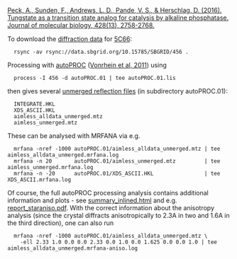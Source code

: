 [Peck, A., Sunden, F., Andrews, L. D., Pande, V. S., & Herschlag,
D. (2016). Tungstate as a transition state analog for catalysis by
alkaline phosphatase. Journal of molecular biology, 428(13),
2758-2768.](https://www.ncbi.nlm.nih.gov/pmc/articles/PMC6169531/)

To download the [diffraction data](https://data.sbgrid.org/dataset/456/) for [5C66](https://www.rcsb.org/structure/5C66):
```
  rsync -av rsync://data.sbgrid.org/10.15785/SBGRID/456 .
```
Processing with [autoPROC](https://www.globalphasing.com/autoproc/) ([Vonrhein et al, 2011](https://scripts.iucr.org/cgi-bin/paper?ba5166)) using
```
  process -I 456 -d autoPROC.01 | tee autoPROC.01.lis
```
then gives several [unmerged reflection files](https://www.globalphasing.com/autoproc/wiki/index.cgi?MTZforStaranisoServer) (in subdirectory
autoPROC.01):
```
  INTEGRATE.HKL
  XDS_ASCII.HKL
  aimless_alldata_unmerged.mtz
  aimless_unmerged.mtz
```
These can be analysed with MRFANA via e.g.
```
  mrfana -nref -1000 autoPROC.01/aimless_alldata_unmerged.mtz | tee aimless_alldata_unmerged.mrfana.log
  mrfana -n 20       autoPROC.01/aimless_unmerged.mtz         | tee aimless_unmerged.mrfana.log
  mrfana -n -20      autoPROC.01/XDS_ASCII.HKL                | tee XDS_ASCII.mrfana.log
```

Of course, the full autoPROC processing analysis contains additional information and plots - see [summary_inlined.html](http://htmlpreview.github.com/?https://github.com/githubgphl/MRFANA/blob/master/Examples/5C66/autoPROC.01/summary_inlined.html) and e.g. [report_staraniso.pdf](autoPROC.01/report_staraniso.pdf). With the correct information about the anisotropy analysis (since the crystal diffracts anisotropically to 2.3A in two and 1.6A in the third direction), one can also run
```
  mrfana -nref -1000 autoPROC.01/aimless_alldata_unmerged.mtz \
    -ell 2.33 1.0 0.0 0.0 2.33 0.0 1.0 0.0 1.625 0.0 0.0 1.0 | tee aimless_alldata_unmerged.mrfana-aniso.log
```
